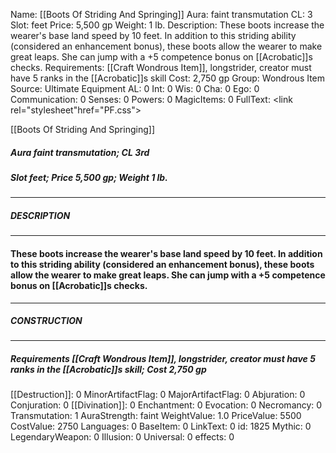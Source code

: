 Name: [[Boots Of Striding And Springing]]
Aura: faint transmutation
CL: 3
Slot: feet
Price: 5,500 gp
Weight: 1 lb.
Description: These boots increase the wearer's base land speed by 10 feet. In addition to this striding ability (considered an enhancement bonus), these boots allow the wearer to make great leaps. She can jump with a +5 competence bonus on [[Acrobatic]]s checks.
Requirements: [[Craft Wondrous Item]], longstrider, creator must have 5 ranks in the [[Acrobatic]]s skill
Cost: 2,750 gp
Group: Wondrous Item
Source: Ultimate Equipment
AL: 0
Int: 0
Wis: 0
Cha: 0
Ego: 0
Communication: 0
Senses: 0
Powers: 0
MagicItems: 0
FullText: <link rel="stylesheet"href="PF.css"><div class="heading"><p class="alignleft">[[Boots Of Striding And Springing]]</p><div style="clear: both;"></div></div><div><h5><b>Aura </b>faint transmutation; <b>CL </b>3rd</h5><h5><b>Slot </b>feet; <b>Price </b>5,500 gp; <b>Weight </b>1 lb.</h5></div><hr/><div><h5><b>DESCRIPTION</b></h5></div><hr/><div><h4><p>These boots increase the wearer's base land speed by 10 feet. In addition to this striding ability (considered an enhancement bonus), these boots allow the wearer to make great leaps. She can jump with a +5 competence bonus on [[Acrobatic]]s checks.</p></h4></div><hr/><div><h5><b>CONSTRUCTION</b></h5></div><hr/><div><h5><b>Requirements </b>[[Craft Wondrous Item]], <i>longstrider</i>, creator must have 5 ranks in the [[Acrobatic]]s skill; <b>Cost </b>2,750 gp</h5></div>
[[Destruction]]: 0
MinorArtifactFlag: 0
MajorArtifactFlag: 0
Abjuration: 0
Conjuration: 0
[[Divination]]: 0
Enchantment: 0
Evocation: 0
Necromancy: 0
Transmutation: 1
AuraStrength: faint
WeightValue: 1.0
PriceValue: 5500
CostValue: 2750
Languages: 0
BaseItem: 0
LinkText: 0
id: 1825
Mythic: 0
LegendaryWeapon: 0
Illusion: 0
Universal: 0
effects: 0

